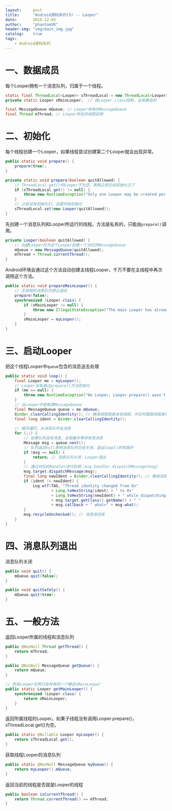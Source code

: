 ```yaml
---
layout:     post
title:      "Android源码系列(5) -- Looper"
date:       2016-12-03
author:     "phantomVK"
header-img: "img/main_img.jpg"
catalog:    true
tags:
    - Android源码系列
---
```


# 一、数据成员 

每个Looper拥有一个消息队列，归属于一个线程。

```java
static final ThreadLocal<Looper> sThreadLocal = new ThreadLocal<Looper>();
private static Looper sMainLooper;  // 由Looper.class控制，全局静态的

final MessageQueue mQueue; // Looper持有的MessageQueue
final Thread mThread; // Looper所在的线程实例
```

# 二、初始化

每个线程创建一个Looper，如果线程尝试创建第二个Looper就会出现异常。

```java
public static void prepare() {
    prepare(true);
}

private static void prepare(boolean quitAllowed) {
    // ThreadLacal.get()的Looper不为空，表明之前已经初始化过了
    if (sThreadLocal.get() != null) {
        throw new RuntimeException("Only one Looper may be created per thread");
    }
    // 之前没有初始化们，这里开始初始化
    sThreadLocal.set(new Looper(quitAllowed));
}
```

先创建一个消息队列和Looper所运行的线程。方法是私有的，只能由`prepare()`调用。

```java
private Looper(boolean quitAllowed) {
    // 创建Looper时为这个Looper创建一个对应的MessageQueue
    mQueue = new MessageQueue(quitAllowed);
    mThread = Thread.currentThread();
}
```

Android环境会通过这个方法自动创建主线程Looper，千万不要在主线程中再次调用这个方法。

```java
public static void prepareMainLooper() {
    // 主线程的消息队列禁止退出
    prepare(false);
    synchronized (Looper.class) {
        if (sMainLooper != null) {
            throw new IllegalStateException("The main Looper has already been prepared.");
        }
        sMainLooper = myLooper();
    }
}
```

# 三、启动Looper

把这个线程Looper中`queue`包含的消息送去处理

```java
public static void loop() {
    final Looper me = myLooper();
    // Looper没有通过prepare()方法初始化
    if (me == null) {
        throw new RuntimeException("No Looper; Looper.prepare() wasn't called on this thread.");
    }
    // 从Looper中获取其MessageQueue
    final MessageQueue queue = me.mQueue;
    Binder.clearCallingIdentity(); // 确保线程就是本地线程，并实时跟踪线程身份
    final long ident = Binder.clearCallingIdentity();
    
    // 循环遍历，从消息队列去消息
    for (;;) {
        // 如果队列没有消息，会阻塞并等待有效消息
        Message msg = queue.next();
        // 队列返回null表明消息队列已经关闭，退出loop()的死循环
        if (msg == null) {
            return; // 消息队列关闭，Looper退出
        }
        // 通过对应的Handler进行回调：msg.handler.dispatchMessage(msg)
        msg.target.dispatchMessage(msg);
        final long newIdent = Binder.clearCallingIdentity(); // 确保消息在分发的时候线程没有改变
        if (ident != newIdent) {
            Log.wtf(TAG, "Thread identity changed from 0x"
                    + Long.toHexString(ident) + " to 0x"
                    + Long.toHexString(newIdent) + " while dispatching to "
                    + msg.target.getClass().getName() + " "
                    + msg.callback + " what=" + msg.what);
        }
        msg.recycleUnchecked(); // 消息体回收
    }
}
```


# 四、消息队列退出

消息队列关闭

```java
public void quit() {
    mQueue.quit(false);
}

public void quitSafely() {
    mQueue.quit(true);
}
```


# 五、一般方法

返回Looper所属的线程和消息队列

```java
public @NonNull Thread getThread() {
    return mThread;
}

public @NonNull MessageQueue getQueue() {
    return mQueue;
}

// 所有Looper实例只会持有同一个静态sMainLooper
public static Looper getMainLooper() {
    synchronized (Looper.class) {
        return sMainLooper;
    }
}
```

返回所属线程的Looper。如果子线程没有调用Looper.prepare()，sThreadLocal.get()为空。

```java
public static @Nullable Looper myLooper() {
    return sThreadLocal.get();
}
```

获取线程Looper的消息队列

```java
public static @NonNull MessageQueue myQueue() {
    return myLooper().mQueue;
}
```

返回当前的线程是否就是Looper的线程

```java
public boolean isCurrentThread() {
    return Thread.currentThread() == mThread;
}
```



